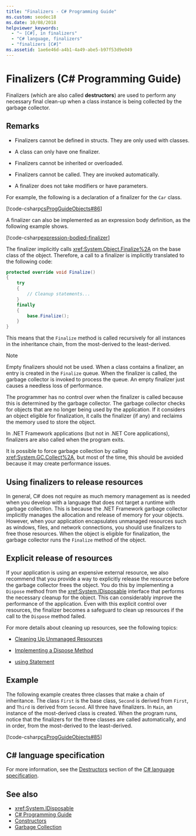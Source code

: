 ```yaml
---
title: "Finalizers - C# Programming Guide"
ms.custom: seodec18
ms.date: 10/08/2018
helpviewer_keywords: 
  - "~ [C#], in finalizers"
  - "C# language, finalizers"
  - "finalizers [C#]"
ms.assetid: 1ae6e46d-a4b1-4a49-abe5-b97f53d9e049
---
```

# Finalizers (C# Programming Guide)
Finalizers (which are also called **destructors**) are used to perform any necessary final clean-up when a class instance is being collected by the garbage collector.  
  
## Remarks  
  
- Finalizers cannot be defined in structs. They are only used with classes.  
  
- A class can only have one finalizer.  
  
- Finalizers cannot be inherited or overloaded.  
  
- Finalizers cannot be called. They are invoked automatically.  
  
- A finalizer does not take modifiers or have parameters.  
  
 For example, the following is a declaration of a finalizer for the `Car` class.
  
 [!code-csharp[csProgGuideObjects#86](~/samples/snippets/csharp/VS_Snippets_VBCSharp/csProgGuideObjects/CS/Objects.cs#86)]  

A finalizer can also be implemented as an expression body definition, as the following example shows.

[!code-csharp[expression-bodied-finalizer](../../../../samples/snippets/csharp/programming-guide/classes-and-structs/expr-bodied-destructor.cs#1)]  
  
 The finalizer implicitly calls <xref:System.Object.Finalize%2A> on the base class of the object. Therefore, a call to a finalizer is implicitly translated to the following code:  
  
```csharp  
protected override void Finalize()  
{  
    try  
    {  
        // Cleanup statements...  
    }  
    finally  
    {  
        base.Finalize();  
    }  
}  
```  
  
 This means that the `Finalize` method is called recursively for all instances in the inheritance chain, from the most-derived to the least-derived.  
  
> [!NOTE]
>  Empty finalizers should not be used. When a class contains a finalizer, an entry is created in the `Finalize` queue. When the finalizer is called, the garbage collector is invoked to process the queue. An empty finalizer just causes a needless loss of performance.  
  
 The programmer has no control over when the finalizer is called because this is determined by the garbage collector. The garbage collector checks for objects that are no longer being used by the application. If it considers an object eligible for finalization, it calls the finalizer (if any) and reclaims the memory used to store the object. 
 
 In .NET Framework applications (but not in .NET Core applications), finalizers are also called when the program exits. 
  
 It is possible to force garbage collection by calling <xref:System.GC.Collect%2A>, but most of the time, this should be avoided because it may create performance issues.  
  
## Using finalizers to release resources  
 In general, C# does not require as much memory management as is needed when you develop with a language that does not target a runtime with garbage collection. This is because the .NET Framework garbage collector implicitly manages the allocation and release of memory for your objects. However, when your application encapsulates unmanaged resources such as windows, files, and network connections, you should use finalizers to free those resources. When the object is eligible for finalization, the garbage collector runs the `Finalize` method of the object.  
  
## Explicit release of resources  
 If your application is using an expensive external resource, we also recommend that you provide a way to explicitly release the resource before the garbage collector frees the object. You do this by implementing a `Dispose` method from the <xref:System.IDisposable> interface that performs the necessary cleanup for the object. This can considerably improve the performance of the application. Even with this explicit control over resources, the finalizer becomes a safeguard to clean up resources if the call to the `Dispose` method failed.  
  
 For more details about cleaning up resources, see the following topics:  
  
- [Cleaning Up Unmanaged Resources](../../../standard/garbage-collection/unmanaged.md)  
  
- [Implementing a Dispose Method](../../../standard/garbage-collection/implementing-dispose.md)  
  
- [using Statement](../../../csharp/language-reference/keywords/using-statement.md)  
  
## Example  
 The following example creates three classes that make a chain of inheritance. The class `First` is the base class, `Second` is derived from `First`, and `Third` is derived from `Second`. All three have finalizers. In `Main`, an instance of the most-derived class is created. When the program runs, notice that the finalizers for the three classes are called automatically, and in order, from the most-derived to the least-derived.  
  
 [!code-csharp[csProgGuideObjects#85](~/samples/snippets/csharp/VS_Snippets_VBCSharp/csProgGuideObjects/CS/Objects.cs#85)]  
  
## C# language specification  

For more information, see the [Destructors](~/_csharplang/spec/classes.md#destructors) section of the [C# language specification](../../language-reference/language-specification/index.md).
  
## See also

- <xref:System.IDisposable>
- [C# Programming Guide](../../../csharp/programming-guide/index.md)
- [Constructors](../../../csharp/programming-guide/classes-and-structs/constructors.md)
- [Garbage Collection](../../../standard/garbage-collection/index.md)
